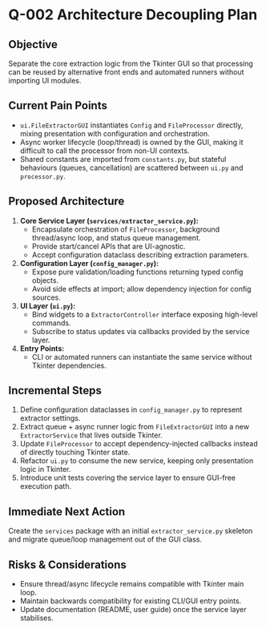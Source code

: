 # Q-002 Architecture Decoupling Plan

## Objective
Separate the core extraction logic from the Tkinter GUI so that processing can be reused by alternative front ends and automated runners without importing UI modules.

## Current Pain Points
- `ui.FileExtractorGUI` instantiates `Config` and `FileProcessor` directly, mixing presentation with configuration and orchestration.
- Async worker lifecycle (loop/thread) is owned by the GUI, making it difficult to call the processor from non-UI contexts.
- Shared constants are imported from `constants.py`, but stateful behaviours (queues, cancellation) are scattered between `ui.py` and `processor.py`.

## Proposed Architecture
1. **Core Service Layer (`services/extractor_service.py`):**
   - Encapsulate orchestration of `FileProcessor`, background thread/async loop, and status queue management.
   - Provide start/cancel APIs that are UI-agnostic.
   - Accept configuration dataclass describing extraction parameters.
2. **Configuration Layer (`config_manager.py`):**
   - Expose pure validation/loading functions returning typed config objects.
   - Avoid side effects at import; allow dependency injection for config sources.
3. **UI Layer (`ui.py`):**
   - Bind widgets to a `ExtractorController` interface exposing high-level commands.
   - Subscribe to status updates via callbacks provided by the service layer.
4. **Entry Points:**
   - CLI or automated runners can instantiate the same service without Tkinter dependencies.

## Incremental Steps
1. Define configuration dataclasses in `config_manager.py` to represent extractor settings.
2. Extract queue + async runner logic from `FileExtractorGUI` into a new `ExtractorService` that lives outside Tkinter.
3. Update `FileProcessor` to accept dependency-injected callbacks instead of directly touching Tkinter state.
4. Refactor `ui.py` to consume the new service, keeping only presentation logic in Tkinter.
5. Introduce unit tests covering the service layer to ensure GUI-free execution path.

## Immediate Next Action
Create the `services` package with an initial `extractor_service.py` skeleton and migrate queue/loop management out of the GUI class.

## Risks & Considerations
- Ensure thread/async lifecycle remains compatible with Tkinter main loop.
- Maintain backwards compatibility for existing CLI/GUI entry points.
- Update documentation (README, user guide) once the service layer stabilises.

